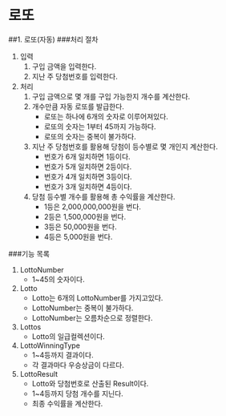 # 로또
##1. 로또(자동)
###처리 절차
1. 입력
    1. 구입 금액을 입력한다.
    2. 지난 주 당첨번호를 입력한다.
2. 처리
    1. 구입 금액으로 몇 개를 구입 가능한지 개수를 계산한다.
    2. 개수만큼 자동 로또를 발급한다.
        * 로또는 하나에 6개의 숫자로 이루어져있다.
        * 로또의 숫자는 1부터 45까지 가능하다.
        * 로또의 숫자는 중복이 불가하다.
    3. 지난 주 당첨번호를 활용해 당첨이 등수별로 몇 개인지 계산한다.
        * 번호가 6개 일치하면 1등이다.
        * 번호가 5개 일치하면 2등이다.
        * 번호가 4개 일치하면 3등이다.
        * 번호가 3개 일치하면 4등이다.
    4. 당첨 등수별 개수를 활용해 총 수익률을 계산한다.
        * 1등은 2,000,000,000원을 번다.
        * 2등은 1,500,000원을 번다.
        * 3등은 50,000원을 번다.
        * 4등은 5,000원을 번다.

###기능 목록
1. LottoNumber
   * 1~45의 숫자이다.
2. Lotto 
   * Lotto는 6개의 LottoNumber를 가지고있다.
   * LottoNumber는 중복이 불가하다.
   * LottoNumber는 오름차순으로 정렬한다.
3. Lottos
   * Lotto의 일급컬렉션이다.
4. LottoWinningType
   * 1~4등까지 결과이다.
   * 각 결과마다 우승상금이 다르다.
5. LottoResult
   * Lotto와 당첨번호로 산출된 Result이다.
   * 1~4등까지 당첨 개수를 지닌다.
   * 최종 수익률을 계산한다.